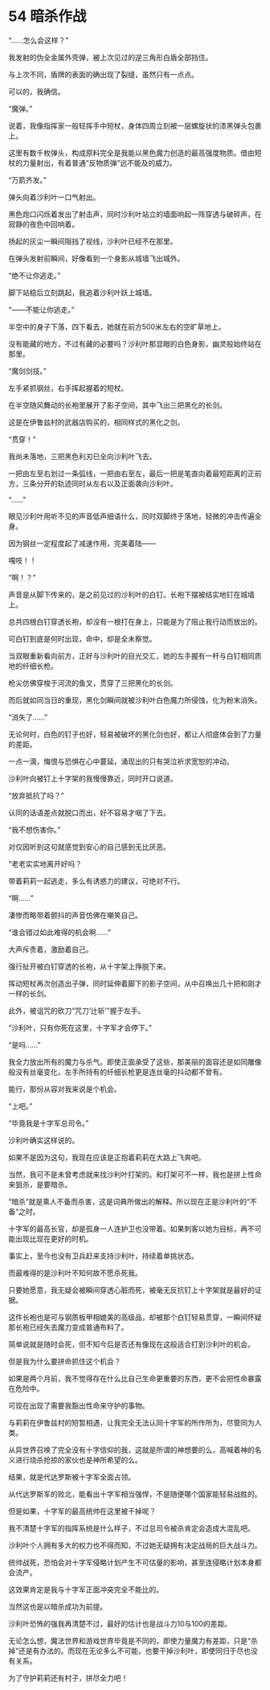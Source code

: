 # 54 暗杀作战

“……怎么会这样？”

我发射的伪全金属外壳弹，被上次见过的逆三角形白盾全部挡住。

与上次不同，盾牌的表面的确出现了裂缝，虽然只有一点点。

可以的，我确信。

“魔弹。”

说着，我像指挥家一般轻挥手中短杖，身体四周立刻被一层螺旋状的漆黑弹头包裹上。

这里有数千枚弹头，构成原料完全是我能以黑色魔力创造的最高强度物质。借由短杖的力量射出，有着普通“反物质弹”远不能及的威力。

“万箭齐发。”

弹头向着沙利叶一口气射出。

黑色炮口闪烁着发出了射击声，同时沙利叶站立的墙面响起一阵穿透与破碎声，在寂静的夜色中回响着。

扬起的灰尘一瞬间阻挡了视线，沙利叶已经不在那里。

在弹头发射前瞬间，好像看到一个身影从城墙飞出城外。

“绝不让你逃走。”

脚下站稳后立刻跳起，我追着沙利叶跃上城墙。

“——不能让你逃走。”

半空中的身子下落，四下看去，她就在前方500米左右的空旷草地上。

没有能藏的地方，不过有藏的必要吗？沙利叶那显眼的白色身影，幽灵般始终站在那里。

“魔剑剑技。”

左手紧抓钢丝，右手挥起握着的短杖。

在半空随风舞动的长袍里展开了影子空间，其中飞出三把黑化的长剑。

这是在伊鲁兹村的武器店购买的，相同样式的黑化之剑。

“贯穿！”

我尚未落地，三把黑色利刃已全向沙利叶飞去。

一把由左至右划过一条弧线，一把由右至左，最后一把是笔直向着最短距离的正前方，三条分开的轨迹同时从左右以及正面袭向沙利叶。

“……”

眼见沙利叶用听不见的声音低声细语什么，同时双脚终于落地，轻微的冲击传遍全身。

因为钢丝一定程度起了减速作用，完美着陆——

嘎吱！！

“啊！？”

声音是从脚下传来的，是之前见过的沙利叶的白钉。长袍下摆被结实地钉在城墙上。

总共四根白钉穿透长袍，却没有一根打在身上，只能是为了阻止我行动而放出的。

可白钉到底是何时出现，命中，却是全未察觉。

当双眼重新看向前方，正好与沙利叶的目光交汇，她的左手握有一杆与白钉相同质地的纤细长枪。

枪尖仿佛穿梭于河流的鱼叉，贯穿了三把黑化的长剑。

而后就如同当日的重现，黑化剑瞬间就被沙利叶白色魔力所侵蚀，化为粉末消失。

“消失了……”

无论何时，白色的钉子也好，轻易被破坏的黑化剑也好，都让人彻底体会到了力量的差距。

一点一滴，悔恨与恐惧在心中蔓延，涌现出的只有哭泣祈求宽恕的冲动。

沙利叶向被钉上十字架的我慢慢靠近，同时开口说道。

“放弃抵抗了吗？”

认同的话语差点就脱口而出，好不容易才咽了下去。

“我不想伤害你。”

对仅因听到这句就感觉到安心的自己感到无比厌恶。

“老老实实地离开好吗？

带着莉莉一起逃走，多么有诱惑力的建议，可绝对不行。

“啊……”

凄惨而略带着颤抖的声音仿佛在嘲笑自己。

“谁会错过如此难得的机会啊……”

大声斥责着，激励着自己。

强行扯开被白钉穿透的长袍，从十字架上挣脱下来。

挥动短杖再次创造出子弹，同时延伸着脚下的影子空间，从中召唤出几十把和刚才一样的长剑。

此外，被诅咒的砍刀“咒刀‘辻斩’”握于左手。

“沙利叶，只有你死在这里，十字军才会停下。”

“是吗……”

我全力放出所有的魔力与杀气。即使正面承受了这些，那美丽的面容还是如同雕像般没有丝毫变化，左手所持有的纤细长枪更是连丝毫的抖动都不曾有。

能行，那份从容对我来说是个机会。

“上吧。”

“毕竟我是十字军总司令。”

沙利叶确实这样说的。

如果不是因为这句，我现在应该是正抱着莉莉在大路上飞奔吧。

当然，我可不是未曾考虑就来找沙利叶打架的。和打架可不一样，我也是拼上性命来狙杀，是要暗杀。

“暗杀”就是乘人不备而杀害，这是词典所做出的解释。所以现在正是沙利叶的“不备”之时。

十字军的最高长官，却是孤身一人连护卫也没带着。如果刺客以她为目标，再不可能出现比现在更好的时机。

事实上，至今也没有卫兵赶来支持沙利叶，持续着单挑状态。

而最难得的是沙利叶不知何故不愿杀死我。

只要她愿意，我无疑会被瞬间穿透心脏而死，被毫无反抗钉上十字架就是最好的证据。

这件长袍也是可与钢质板甲相媲美的高级品，却被那个白钉轻易贯穿，一瞬间怀疑那长袍已经失去魔力变成普通布料了。

简单说就是随时会死，但不知今后是否还有像现在这般适合打到沙利叶的机会。

但是我为什么要拼命抓住这个机会？

如果是两个月前，我不觉得存在什么比自己生命更重要的东西，更不会把性命暴露在危险中。

可现在出现了需要我豁出性命来守护的事物。

与莉莉在伊鲁兹村的短暂相遇，让我完全无法认同十字军的所作所为，尽管同为人类。

从异世界召唤了完全没有十字信仰的我，这就是所谓的神想要的么，高喊着神的名义进行烧杀抢掠的家伙也是神所希望的么。

结果，就是代达罗斯被十字军全面占领。

从代达罗斯军的败北，能看出十字军相当强悍，不是随便哪个国家能轻易战胜的。

但是如果，十字军的最高统帅在这里被干掉呢？

我不清楚十字军的指挥系统是什么样子，不过总司令被杀肯定会造成大混乱吧。

沙利叶个人拥有多大的权力也不得而知，不过她无疑拥有决定战局的巨大战斗力。

统帅战死，恐怕会对十字军侵略计划产生不可估量的影响，甚至连侵略计划本身都会流产。

这效果肯定是我与十字军正面冲突完全不能比的。

当然这也是以暗杀成功为前提。

沙利叶恐怖的强我再清楚不过，最好的估计也是战斗力10与100的差距。

无论怎么想，魔法世界和游戏世界毕竟是不同的，即使力量魔力有差距，只是“杀掉”还是有办法的。而现在无论多么不可能，也要干掉沙利叶，即使同归于尽也没有关系。

为了守护莉莉还有村子，拼尽全力吧！
